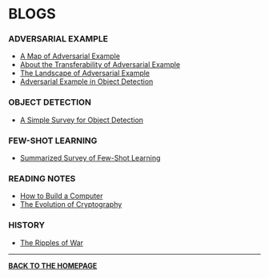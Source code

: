 # BLOGS

### ADVERSARIAL EXAMPLE

- <a href="blogs/pages/Map-AdversarialExample.html" target="_blank">A Map of Adversarial Example</a>
- <a href="blogs/pages/Note-TransferabilityAdversarialExample.html"  target="_blank">About the Transferability of Adversarial Example</a>
- <a href="blogs/pages/Landscape-AdversarialExample.html" target="_blank">The Landscape of Adversarial Example</a>
- <a href="blogs/pages/Note-AdversarialExampleOD.html" target="_blank">Adversarial Example in Object Detection</a>

### OBJECT DETECTION

- <a href="blogs/pages/Note-ObjectDetection.html" target="_blank">A Simple Survey for Object Detection</a>

### FEW-SHOT LEARNING

- <a href="blogs/pages/Note-FewShotLearningSurvey.html" target="_blank">Summarized Survey of Few-Shot Learning</a>

### READING NOTES

- <a href="blogs/pages/code-note-en.html" target="_blank">How to Build a Computer</a>
- <a href="blogs/pages/encrypto-note-en.html" target="_blank">The Evolution of Cryptography</a>

### HISTORY

- <a href="blogs/pages/History-WarRipples.html" target="_blank">The Ripples of War</a>

---

<b><a href="index.html">BACK TO THE HOMEPAGE</a></b>

